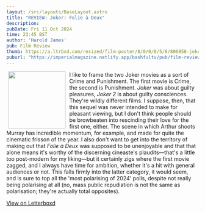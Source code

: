 ```yaml
---
layout: /src/layouts/BaseLayout.astro
title: "REVIEW: Joker: Folie à Deux"
description: 
pubDate: Fri 11 Oct 2024
time: 23:45 BST
author: 'Harold James'
pub: Film Review
thumb: https://a.ltrbxd.com/resized/film-poster/8/0/0/8/5/8/800858-joker-folie-a-deux-0-2000-0-3000-crop.jpg?v=a4bf0389e2
puburl: "https://imperialmagazine.netlify.app/bashfultv/pub/film-review"
---
```

<img src="https://a.ltrbxd.com/resized/film-poster/8/0/0/8/5/8/800858-joker-folie-a-deux-0-2000-0-3000-crop.jpg?v=a4bf0389e2" style="width:150px;height:auto;float:left;padding-right:10px;padding-left:5px;">

I like to frame the two Joker movies as a sort of Crime and Punishment. The first movie is Crime, the second is Punishment. <i>Joker</i> was about guilty pleasures, <i>Joker 2</i> is about guilty consciences. They're wildly different films. I suppose, then, that this sequel was never intended to make for pleasant viewing, but I don't think people should be browbeaten into rescinding their love for the first one, either. The scene in which Arthur shoots Murray has incredible momentum, for example, and made for quite the cinematic frisson of the year. I also don't want to get into the territory of making out that <i>Folie à Deux</i> was supposed to be unenjoyable and that that alone means it's worthy of the discerning cineaste's plaudits—that's a little too post-modern for my liking—but it certainly zigs where the first movie zagged, and I always have time for ambition, whether it's a hit with general audiences or not. This falls firmly into the latter category, it would seem, and is sure to top all the 'most polarising of 2024' polls, despite not really being polarising at all (no, mass public repudiation is not the same as polarisation; they're actually total opposites).

<a href="https://letterboxd.com/for_you_bruce/film/joker-folie-a-deux/" target="_blank" rel="noopener noreferrer">View on Letterboxd</a>
